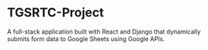 # TGSRTC-Project
A full-stack application built with React and Django that dynamically submits form data to Google Sheets using Google APIs.
